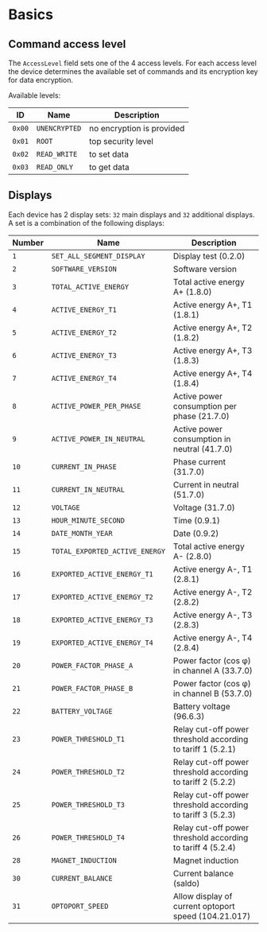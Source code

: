 # Basics

## Command access level

The `AccessLevel` field sets one of the 4 access levels.
For each access level the device determines the available set of commands and its encryption key for data encryption.

Available levels:

| ID     | Name          | Description               |
| ------ | ------------- | ------------------------- |
| `0x00` | `UNENCRYPTED` | no encryption is provided |
| `0x01` | `ROOT`        | top security level        |
| `0x02` | `READ_WRITE`  | to set data               |
| `0x03` | `READ_ONLY`   | to get data               |


## Displays

Each device has 2 display sets: `32` main displays and `32` additional displays.
A set is a combination of the following displays:

| Number | Name                           | Description                                                 |
| ------ | ------------------------------ | ----------------------------------------------------------- |
| `1`    | `SET_ALL_SEGMENT_DISPLAY`      | Display test (0.2.0)                                        |
| `2`    | `SOFTWARE_VERSION`             | Software version                                            |
| `3`    | `TOTAL_ACTIVE_ENERGY`          | Total active energy A+ (1.8.0)                              |
| `4`    | `ACTIVE_ENERGY_T1`             | Active energy A+, T1 (1.8.1)                                |
| `5`    | `ACTIVE_ENERGY_T2`             | Active energy A+, T2 (1.8.2)                                |
| `6`    | `ACTIVE_ENERGY_T3`             | Active energy A+, T3 (1.8.3)                                |
| `7`    | `ACTIVE_ENERGY_T4`             | Active energy A+, T4 (1.8.4)                                |
| `8`    | `ACTIVE_POWER_PER_PHASE`       | Active power consumption per phase (21.7.0)                 |
| `9`    | `ACTIVE_POWER_IN_NEUTRAL`      | Active power consumption in neutral (41.7.0)                |
| `10`   | `CURRENT_IN_PHASE`             | Phase current (31.7.0)                                      |
| `11`   | `CURRENT_IN_NEUTRAL`           | Current in neutral (51.7.0)                                 |
| `12`   | `VOLTAGE`                      | Voltage (31.7.0)                                            |
| `13`   | `HOUR_MINUTE_SECOND`           | Time (0.9.1)                                                |
| `14`   | `DATE_MONTH_YEAR`              | Date (0.9.2)                                                |
| `15`   | `TOTAL_EXPORTED_ACTIVE_ENERGY` | Total active energy A- (2.8.0)                              |
| `16`   | `EXPORTED_ACTIVE_ENERGY_T1`    | Active energy A-, T1 (2.8.1)                                |
| `17`   | `EXPORTED_ACTIVE_ENERGY_T2`    | Active energy A-, T2 (2.8.2)                                |
| `18`   | `EXPORTED_ACTIVE_ENERGY_T3`    | Active energy A-, T3 (2.8.3)                                |
| `19`   | `EXPORTED_ACTIVE_ENERGY_T4`    | Active energy A-, T4 (2.8.4)                                |
| `20`   | `POWER_FACTOR_PHASE_A`         | Power factor (cos φ) in channel A (33.7.0)                  |
| `21`   | `POWER_FACTOR_PHASE_B`         | Power factor (cos φ) in channel B (53.7.0)                  |
| `22`   | `BATTERY_VOLTAGE`              | Battery voltage (96.6.3)                                    |
| `23`   | `POWER_THRESHOLD_T1`           | Relay cut-off power threshold according to tariff 1 (5.2.1) |
| `24`   | `POWER_THRESHOLD_T2`           | Relay cut-off power threshold according to tariff 2 (5.2.2) |
| `25`   | `POWER_THRESHOLD_T3`           | Relay cut-off power threshold according to tariff 3 (5.2.3) |
| `26`   | `POWER_THRESHOLD_T4`           | Relay cut-off power threshold according to tariff 4 (5.2.4) |
| `28`   | `MAGNET_INDUCTION`             | Magnet induction                                            |
| `30`   | `CURRENT_BALANCE`              | Current balance (saldo)                                     |
| `31`   | `OPTOPORT_SPEED`               | Allow display of current optoport speed (104.21.017)        |
